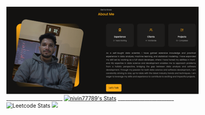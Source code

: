  ![alt text](https://github.com/nivin77789/calci/blob/main/img.png?raw=true) _______________________ [![nivin77789's Stats](https://github-readme-stats.vercel.app/api?username=nivin77789&theme=github_dark&show_icons=true&hide_border=true&count_private=true)](https://github-readme-streak-stats.herokuapp.com/?user=nivin77789&theme=vision-friendly-dark&hide_border=true&date_format=M%20j%5B%2C%20Y%5D) _______________________    ![Leetcode Stats](https://leetcard.jacoblin.cool/nivin77789?ext=heatmap) <img src="https://github-readme-stats.vercel.app/api/top-langs/?username=nivin77789&theme=github_dark&hide_border=true"> 





